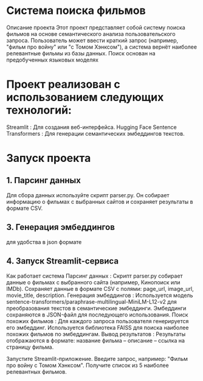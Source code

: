 # Система поиска фильмов
Описание проекта
Этот проект представляет собой систему поиска фильмов 
на основе семантического анализа пользовательского запроса.
 Пользователь может ввести краткий запрос
  (например, "фильм про войну" или "с Томом Хэнксом"),
   а система вернёт наиболее релевантные фильмы из базы данных. 
   Поиск основан на предобученных языковых моделях 

# Проект реализован с использованием следующих технологий:

Streamlit : Для создания веб-интерфейса.
Hugging Face Sentence Transformers : Для генерации семантических эмбеддингов текстов.



# Запуск проекта
## 1. Парсинг данных
Для сбора данных используйте скрипт parser.py.
 Он собирает информацию о фильмах с выбранных сайтов и сохраняет результаты в формате CSV.


## 3. Генерация эмбеддингов
для удобства в json формате

## 4. Запуск Streamlit-сервиса

Как работает система
Парсинг данных :
Скрипт parser.py собирает данные о фильмах с выбранного сайта (например, Кинопоиск или IMDb).
Сохраняет данные в формате CSV с полями: page_url, image_url, movie_title, description.
Генерация эмбеддингов :
Используется модель sentence-transformers/paraphrase-multilingual-MiniLM-L12-v2 для преобразования текстов в семантические эмбеддинги.
Эмбеддинги сохраняются в JSON-файл для последующего использования.
Поиск похожих фильмов :
Для каждого запроса пользователя генерируется его эмбеддинг.
Используется библиотека FAISS для поиска наиболее похожих фильмов по эмбеддингам.
Вывод результатов :
Результаты отображаются в формате: название фильма – описание – ссылка на страницу фильма.


Запустите Streamlit-приложение.
Введите запрос, например: "Фильм про войну с Томом Хэнксом".
Получите список из 5 наиболее релевантных фильмов.
